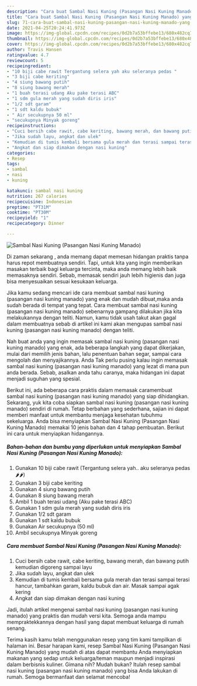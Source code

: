```yaml
---
description: "Cara buat Sambal Nasi Kuning (Pasangan Nasi Kuning Manado) yang enak dan Mudah Dibuat"
title: "Cara buat Sambal Nasi Kuning (Pasangan Nasi Kuning Manado) yang enak dan Mudah Dibuat"
slug: 71-cara-buat-sambal-nasi-kuning-pasangan-nasi-kuning-manado-yang-enak-dan-mudah-dibuat
date: 2021-04-25T20:24:41.973Z
image: https://img-global.cpcdn.com/recipes/0d2b7a53bffebe13/680x482cq70/sambal-nasi-kuning-pasangan-nasi-kuning-manado-foto-resep-utama.jpg
thumbnail: https://img-global.cpcdn.com/recipes/0d2b7a53bffebe13/680x482cq70/sambal-nasi-kuning-pasangan-nasi-kuning-manado-foto-resep-utama.jpg
cover: https://img-global.cpcdn.com/recipes/0d2b7a53bffebe13/680x482cq70/sambal-nasi-kuning-pasangan-nasi-kuning-manado-foto-resep-utama.jpg
author: Travis Hansen
ratingvalue: 4.7
reviewcount: 5
recipeingredient:
- "10 biji cabe rawit Tergantung selera yah aku seleranya pedas "
- "3 biji cabe keriting"
- "4 siung bawang putih"
- "8 siung bawang merah"
- "1 buah terasi udang Aku pake terasi ABC"
- "1 sdm gula merah yang sudah diris iris"
- "1/2 sdt garam"
- "1 sdt kaldu bubuk"
- " Air secukupnya 50 ml"
- "secukupnya Minyak goreng"
recipeinstructions:
- "Cuci bersih cabe rawit, cabe keriting, bawang merah, dan bawang putih kemudian digoreng sampai layu"
- "Jika sudah layu, angkat dan ulek"
- "Kemudian di tumis kembali bersama gula merah dan terasi sampai terasi hancur, tambahkan garam, kaldu bubuk dan air. Masak sampai agak kering"
- "Angkat dan siap dimakan dengan nasi kuning"
categories:
- Resep
tags:
- sambal
- nasi
- kuning

katakunci: sambal nasi kuning 
nutrition: 267 calories
recipecuisine: Indonesian
preptime: "PT31M"
cooktime: "PT30M"
recipeyield: "1"
recipecategory: Dinner

---
```



![Sambal Nasi Kuning (Pasangan Nasi Kuning Manado)](https://img-global.cpcdn.com/recipes/0d2b7a53bffebe13/680x482cq70/sambal-nasi-kuning-pasangan-nasi-kuning-manado-foto-resep-utama.jpg)

Di zaman  sekarang , anda memang dapat memesan hidangan praktis tanpa harus repot membuatnya sendiri. Tapi, untuk kita yang ingin memberikan masakan terbaik bagi keluarga tercinta, maka anda memang lebih baik memasaknya sendiri. Sebab, memasak sendiri jauh lebih higienis dan juga bisa menyesuaikan sesuai kesukaan keluarga.

Jika kamu sedang mencari ide cara membuat sambal nasi kuning (pasangan nasi kuning manado) yang enak dan mudah dibuat,maka anda sudah berada di tempat yang tepat. Cara membuat sambal nasi kuning (pasangan nasi kuning manado)  sebenarnya gampang dilakukan jika kita melakukannya dengan teliti. Namun, kamu tidak usah takut akan gagal dalam membuatnya 
sebab di artikel ini kami akan mengupas sambal nasi kuning (pasangan nasi kuning manado) dengan teliti.  



Nah buat anda yang ingin memasak sambal nasi kuning (pasangan nasi kuning manado) yang enak, ada beberapa langkah yang dapat dikerjakan, mulai dari memilih jenis bahan, lalu penentuan bahan segar, sampai cara mengolah dan menyajikannya. Anda Tak perlu pusing kalau ingin memasak sambal nasi kuning (pasangan nasi kuning manado) yang lezat di mana pun anda berada. Sebab, asalkan anda  tahu caranya, maka hidangan ini dapat menjadi suguhan yang spesial.

Berikut ini, ada beberapa cara praktis  dalam memasak caramembuat sambal nasi kuning (pasangan nasi kuning manado) yang siap dihidangkan. Sekarang, yuk kita coba siapkan sambal nasi kuning (pasangan nasi kuning manado) sendiri di rumah. Tetap berbahan yang sederhana, sajian ini dapat memberi manfaat untuk membantu menjaga kesehatan tubuhmu sekeluarga. Anda bisa menyiapkan Sambal Nasi Kuning (Pasangan Nasi Kuning Manado) memakai 10 jenis bahan dan 4 tahap pembuatan. Berikut ini cara untuk menyiapkan hidangannya.

<!--inarticleads1-->

##### Bahan-bahan dan bumbu yang diperlukan untuk menyiapkan Sambal Nasi Kuning (Pasangan Nasi Kuning Manado):

1. Gunakan 10 biji cabe rawit (Tergantung selera yah.. aku seleranya pedas 🌶🌶)
1. Gunakan 3 biji cabe keriting
1. Gunakan 4 siung bawang putih
1. Gunakan 8 siung bawang merah
1. Ambil 1 buah terasi udang (Aku pake terasi ABC)
1. Gunakan 1 sdm gula merah yang sudah diris iris
1. Gunakan 1/2 sdt garam
1. Gunakan 1 sdt kaldu bubuk
1. Gunakan  Air secukupnya (50 ml)
1. Ambil secukupnya Minyak goreng




<!--inarticleads2-->

##### Cara membuat Sambal Nasi Kuning (Pasangan Nasi Kuning Manado):

1. Cuci bersih cabe rawit, cabe keriting, bawang merah, dan bawang putih kemudian digoreng sampai layu
1. Jika sudah layu, angkat dan ulek
1. Kemudian di tumis kembali bersama gula merah dan terasi sampai terasi hancur, tambahkan garam, kaldu bubuk dan air. Masak sampai agak kering
1. Angkat dan siap dimakan dengan nasi kuning




Jadi, itulah artikel mengenai  sambal nasi kuning (pasangan nasi kuning manado)  yang praktis dan mudah versi kita. Semoga anda mampu mempraktekkannya dengan hasil yang dapat membuat keluarga di rumah senang. 

Terima kasih kamu telah menggunakan resep yang tim kami tampilkan di halaman ini. Besar harapan kami, resep  Sambal Nasi Kuning (Pasangan Nasi Kuning Manado) yang mudah di atas dapat membantu Anda menyiapkan makanan yang sedap untuk keluarga/teman maupun menjadi inspirasi dalam berbisnis kuliner. Gimana nih? Mudah bukan? Itulah resep sambal nasi kuning (pasangan nasi kuning manado) yang bisa Anda lakukan di rumah. Semoga bermanfaat dan selamat mencoba!


